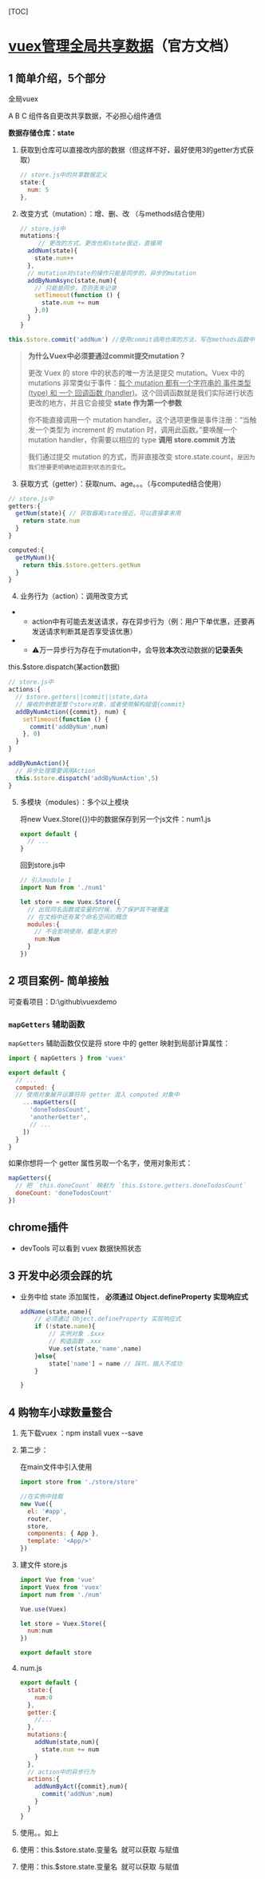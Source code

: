 [TOC]

# [vuex管理全局共享数据](https://vuex.vuejs.org/zh/guide/getters.html)（官方文档）

## 1 简单介绍，5个部分

 全局vuex  

A   B   C 组件各自更改共享数据，不必担心组件通信

**数据存储仓库：state**

1. 获取到仓库可以直接改内部的数据（但这样不好，最好使用3的getter方式获取）

   ```JavaScript
   // store.js中的共享数据定义
   state:{
     num: 5
   },
   ```

2. 改变方式（mutation）：增、删、改      （与methods结合使用）

   ```JavaScript
   // store.js中
   mutations:{
        // 更改的方式，更改也和state很近，直接用
     addNum(state){
       state.num++
     },
     // mutation对state的操作只能是同步的，异步的mutation
     addByNumAsync(state,num){
       // 只能是同步，否则丢失记录
       setTimeout(function () {
         state.num += num
       },0)
     }
   }
   ```

```JavaScript
this.$store.commit('addNum') //使用commit调用仓库的方法，写在methods函数中
```

> **为什么Vuex中必须要通过commit提交mutation？**
>
> 更改 Vuex 的 store 中的状态的唯一方法是提交 mutation。Vuex 中的 mutations 非常类似于事件：<u>每个 mutation 都有一个字符串的 事件类型 (type) 和 一个 回调函数 (handler)</u>。这个回调函数就是我们实际进行状态更改的地方，并且它会接受 **state 作为第一个参数** 
>
> 你不能直接调用一个 mutation handler。这个选项更像是事件注册：“当触发一个类型为 increment 的 mutation 时，调用此函数。”要唤醒一个 mutation handler，你需要以相应的 type **调用 store.commit 方法** 
>
> 我们通过提交 mutation 的方式，而非直接改变 store.state.count，`是因为我们想要更明确地追踪到状态的变化`。 

3. 获取方式（getter）：获取num、age。。。（与computed结合使用）

```JavaScript
// store.js中
getters:{
  getNum(state){ // 获取器离state很近，可以直接拿来用
    return state.num
  }
}
```

```javascript
computed:{
  getMyNum(){
    return this.$store.getters.getNum
  }
}
```

4. 业务行为（action）：调用改变方式

- - action中有可能去发送请求，存在异步行为（例：用户下单优惠，还要再发送请求判断其是否享受该优惠）
- - :warning:万一异步行为存在于mutation中，会导致**本次**改动数据的**记录丢失**

this.$store.dispatch(某action数据)

```JavaScript
// store.js中
actions:{
  // $store.getters||commit||state,data
  // 接收的参数是整个store对象，或者使用解构赋值{commit}
  addByNumAction({commit}, num) {
    setTimeout(function () {
      commit('addByNum',num)
    }, 0)
  }
}
```

```JavaScript
addByNumAction(){
  // 异步处理需要调用Action
  this.$store.dispatch('addByNumAction',5)
}
```

5. 多模块（modules）：多个以上模块

   将new Vuex.Store({})中的数据保存到另一个js文件：num1.js

   ```javascript
   export default {
     // ...
   }
   ```

   回到store.js中

   ```JavaScript
   // 引入module 1
   import Num from './num1'
   
   let store = new Vuex.Store({
     // 出现同名函数或变量的时候，为了保护其不被覆盖
     // 在文档中还有某个命名空间的概念
     modules:{
       // 不会影响使用，都是大家的
       num:Num
     }
   })
   ```



## 2 项目案例- 简单接触

可查看项目：D:\github\vuexdemo

### `mapGetters` 辅助函数

`mapGetters` 辅助函数仅仅是将 store 中的 getter 映射到局部计算属性：

```JavaScript
import { mapGetters } from 'vuex'

export default {
  // ...
  computed: {
  // 使用对象展开运算符将 getter 混入 computed 对象中
    ...mapGetters([
      'doneTodosCount',
      'anotherGetter',
      // ...
    ])
  }
}
```

如果你想将一个 getter 属性另取一个名字，使用对象形式：

```JavaScript
mapGetters({
  // 把 `this.doneCount` 映射为 `this.$store.getters.doneTodosCount`
  doneCount: 'doneTodosCount'
})
```



## chrome插件

- devTools 可以看到 vuex 数据快照状态



## 3 开发中必须会踩的坑

- 业务中给 state 添加属性， **必须通过 Object.defineProperty 实现响应式**

  ```JavaScript
  addName(state,name){
      // 必须通过 Object.defineProperty 实现响应式
      if (!state.name){
          // 实例对象 .$xxx
          // 构造函数 .xxx
          Vue.set(state,'name',name)
      }else{
          state['name'] = name // 踩坑，插入不成功
      }
  
  }
  ```

## 4 购物车小球数量整合

1. 先下载vuex ：npm install vuex --save 

2. 第二步：

   在main文件中引入使用

   ```JavaScript
   import store from './store/store'
   
   //在实例中挂载
   new Vue({
     el: '#app',
     router,
     store,
     components: { App },
     template: '<App/>'
   })
   ```

3. 建文件 store.js 

   ```javascript
   import Vue from 'vue'
   import Vuex from 'vuex'
   import num from './num'
   
   Vue.use(Vuex)
   
   let store = Vuex.Store({
     num:num
   })
   
   export default store
   ```

4. num.js

   ```javascript
   export default {
     state:{
       num:0
     },
     getter:{
       //...
     },
     mutations:{
       addNum(state,num){
         state.num += num
       }
     },
     // action中的异步行为
     actions:{
       addNumByAct({commit},num){
         commit('addNum',num)
       }
     }
   }
   ```

5. 使用。。如上

6. 使用：this.$store.state.变量名  就可以获取 与赋值 

7. 使用：this.$store.state.变量名  就可以获取 与赋值 









